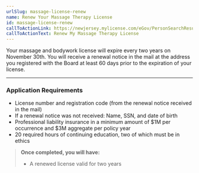 ```yaml
---
urlSlug: massage-license-renew
name: Renew Your Massage Therapy License
id: massage-license-renew
callToActionLink: https://newjersey.mylicense.com/eGov/PersonSearchResults.aspx
callToActionText: Renew My Massage Therapy License
---
```

Your massage and bodywork license will expire every two years on November 30th. You will receive a renewal notice in the mail at the address you registered with the Board at least 60 days prior to the expiration of your license.

---
### Application Requirements
* License number and registration code (from the renewal notice received in the mail)
* If a renewal notice was not received: Name, SSN, and date of birth
* Professional liability insurance in a minimum amount of $1M per occurrence and $3M aggregate per policy year
* 20 required hours of continuing education, two of which must be in ethics

>**Once completed, you will have:**
>
>* A renewed license valid for two years
